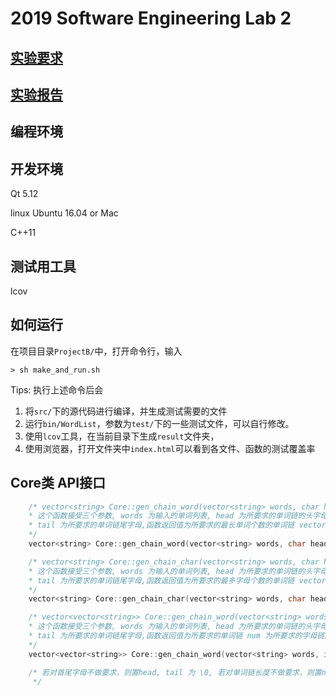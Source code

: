 # 2019 Software Engineering Lab 2

## [实验要求](doc/Project1B.pdf)

## [实验报告](doc/软件工程第二次实验.md)

## 编程环境

## 开发环境
Qt 5.12 

linux Ubuntu 16.04 or Mac

C++11

## 测试用工具

lcov

## 如何运行

在项目目录`ProjectB/`中，打开命令行，输入

`> sh make_and_run.sh`

Tips:  执行上述命令后会
1. 将`src/`下的源代码进行编译，并生成测试需要的文件
2. 运行`bin/WordList`，参数为`test/`下的一些测试文件，可以自行修改。
3. 使用`lcov`工具，在当前目录下生成`result`文件夹，
4. 使用浏览器，打开文件夹中`index.html`可以看到各文件、函数的测试覆盖率


## Core类 API接口

```C++
    /* vector<string> Core::gen_chain_word(vector<string> words, char head, char tail);
    * 这个函数接受三个参数, words 为输入的单词列表, head 为所要求的单词链的头字母, 
    * tail 为所要求的单词链尾字母,函数返回值为所要求的最长单词个数的单词链 vector<string>
    */
    vector<string> Core::gen_chain_word(vector<string> words, char head, char tail);

    /* vector<string> Core::gen_chain_char(vector<string> words, char head, char tail);
    * 这个函数接受三个参数, words 为输入的单词列表, head 为所要求的单词链的头字母, 
    * tail 为所要求的单词链尾字母,函数返回值为所要求的最多字母个数的单词链 vector<string>
    */
    vector<string> Core::gen_chain_char(vector<string> words, char head, char tail);

    /* vector<vector<string>> Core::gen_chain_word(vector<string> words, int num, char head, char tail);
    * 这个函数接受三个参数, words 为输入的单词列表, head 为所要求的单词链的头字母, 
    * tail 为所要求的单词链尾字母,函数返回值为所要求的单词链 num 为所要求的字母链的个数
    */
    vector<vector<string>> Core::gen_chain_word(vector<string> words, int num, char head, char tail);

    /* 若对首尾字母不做要求，则置head, tail 为 \0, 若对单词链长度不做要求，则置num为-1
     */
```

